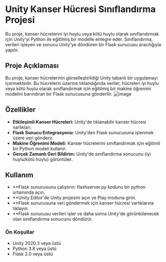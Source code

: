 # Unity Kanser Hücresi Sınıflandırma Projesi

Bu proje, kanser hücrelerini iyi huylu veya kötü huylu olarak sınıflandırmak için Unity'yi Python ile eğitilmiş bir modelle entegre eder. Sınıflandırma, verileri işleyen ve sonucu Unity'ye döndüren bir Flask sunucusu aracılığıyla yapılır.

## Proje Açıklaması
Bu proje, kanser hücrelerinin görselleştirildiği Unity tabanlı bir uygulamayı içermektedir. Bu hücrelerin üzerine tıklandığında veriler, hücreleri iyi huylu veya kötü huylu olarak sınıflandırmak için eğitilmiş bir makine öğrenimi modelini barındıran bir Flask sunucusuna gönderilir.
![image](https://github.com/Osman911P/Ag-Programlama/assets/120224636/47404ef3-b198-41ba-a4e6-821d8914fa11)

## Özellikler
- **Etkileşimli Kanser Hücreleri:** Unity'de tıklanabilir kanser hücresi varlıkları.
- **Flask Sunucu Entegrasyonu:** Unity'den Flask sunucusuna işlenmek üzere veri gönderir.
- **Makine Öğrenimi Modeli:** Kanser hücrelerini sınıflandırmak için eğitimli bir Python modeli kullanır.
- **Gerçek Zamanlı Geri Bildirim:** Unity'de sınıflandırma sonucunu (iyi huylu/kötü huylu) görüntüler.

## Kullanım
- **Flask sunucusunu çalıştırın: flashserver.py kodunu bir python ortamında açın.
- **Unity Editor'de Unity projesini açın ve Play moduna girin.
- **Flask sunucusuna veri göndermek için kanser hücresi varlıklarına tıklayın.
- **Flask sunucusu verileri işler ve daha sonra Unity'de görüntülenecek olan sınıflandırma sonucunu döndürür.


### Ön Koşullar
- Unity 2020.3 veya üstü
- Python 3.8 veya üstü
- Flask 2.0 veya üstü
